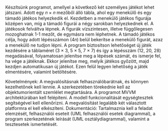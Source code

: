 Készítsünk programot, amellyel a következő két személyes játékot lehet játszani.
Adott egy 𝑛 × 𝑛 mezőből álló tábla, ahol egy menekülő és egy támadó játékos
helyezkedik el.
Kezdetben a menekülő játékos figurája középen van, míg a támadó figurái a négy
sarokban helyezkednek el. A játékosok felváltva lépnek. A figurák vízszintesen,
illetve függőlegesen mozoghatnak 1-1 mezőt, de egymásra nem léphetnek. A
támadó játékos célja, hogy adott lépésszámon (4𝑛) belül bekerítse a menekülő
figurát, azaz a menekülő ne tudjon lépni.
A program biztosítson lehetőséget új játék kezdésére a táblaméret (3 × 3, 5 × 5,
7 × 7) és így a lépésszám (12, 20, 28) megadásával, folyamatosan jelenítse meg a
lépések számát, és ismerje fel, ha vége a játéknak. Ekkor jelenítse meg, melyik
játékos győzött, majd kezdjen automatikusan új játékot. Ezen felül legyen
lehetőség a játék elmentésére, valamint betöltésére.

Követelmények: A megvalósításnak felhasználóbarátnak, és könnyen kezelhetőnek kell lennie. A szerkezetében törekednie kell az objektumorientált szemlélet megtartására. A programot MVVM architektúrában kell felépíteni. A modell funkcionalitását egységtesztek segítségével kell ellenőrizni. A megvalósítást legalább két választott platformra el kell elkészíteni.
Dokumentáció: Tartalmaznia kell a feladat elemzését, felhasználói eseteit (UML felhasználói esetek diagrammal), a program szerkezetének leírását (UML osztálydiagrammal), valamint a tesztesetek ismertetését.